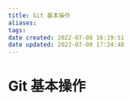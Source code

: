 ```yaml
---
title: Git 基本操作
aliases: 
tags: 
date created: 2022-07-08 16:19:51
date updated: 2022-07-08 17:24:48
---
```


# Git 基本操作
